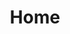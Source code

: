 ---
home: true
title: Home
heroImage: zeroerr.jpg
actions:
  - text: 快速上手
    link: /zh/Pages/md_docs_zh_get_started
    type: primary
  - text: 项目简介
    link: /zh/Pages/md_docs_zh_introduction
    type: secondary
features:
  - title: 单文件，易引入
    details: Header-only的库，只需引入一个头文件即可使用。
  - title: 小巧快速
    details: 仅5K行C++代码，编译速度快，运行速度快。
  - title: 多场景使用
    details: 一次配置打印规则，可同时应用于日志，单元测试，调试等场景。
footer: MIT Licensed | Copyright © 2022-present 西风逍遥游
---